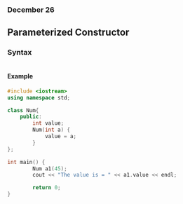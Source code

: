 ### December 26

## Parameterized Constructor

### Syntax

```cpp

```


#### Example

```cpp
#include <iostream>
using namespace std;

class Num{
    public:
        int value;
        Num(int a) {
            value = a;
        }
};

int main() {
        Num a1(45);
        cout << "The value is = " << a1.value << endl;

        return 0;
}
```